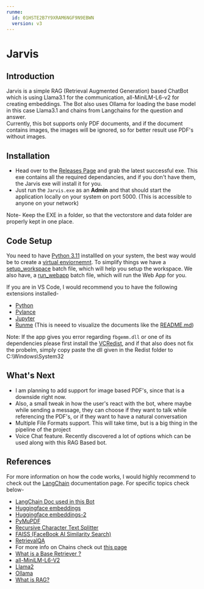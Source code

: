 ```yaml
---
runme:
  id: 01HSTE2B7Y9XRAM6NGF9N9EBWN
  version: v3
---
```


# Jarvis

## Introduction

Jarvis is a simple RAG (Retrieval Augmented Generation) based ChatBot which is using Llama3.1 for the communication, all-MiniLM-L6-v2 for creating embeddings.
The Bot also uses Ollama for loading the base model in this case Llama3.1 and chains from Langchains for the question and answer.<br>
Currently, this bot supports only PDF documents, and if the document contains images, the images will be ignored, so for better result use PDF's without images.

## Installation

* Head over to the [Releases Page](http://13.201.88.74:8080/job/Jarvis-Pipeline/) and grab the latest successful exe. This exe contains all the required dependancies, and if you don't have them, the Jarvis exe will install it for you.
* Just run the `Jarvis.exe` as an **Admin** and that should start the application locally on your system on port 5000. (This is accessible to anyone on your network)

Note- Keep the EXE in a folder, so that the vectorstore and data folder are properly kept in one place.

## Code Setup

You need to have [Python 3.11](https://www.python.org/downloads/release/python-3118/) installled on your system, the best way would be to create a [virtual enviornemnt](https://docs.python.org/3/library/venv.html).
To simplify things we have a [setup_workspace](setup_workspace.cmd) batch file, which will help you setup the workspace.
We also have, a [run_webapp](run_webapp.cmd) batch file, which will run the Web App for you.

If you are in VS Code, I would recommend you to have the following extensions installed-
- [Python](https://marketplace.visualstudio.com/items?itemName=ms-python.python)
- [Pylance](https://marketplace.visualstudio.com/items?itemName=ms-python.vscode-pylance)
- [Jupyter](https://marketplace.visualstudio.com/items?itemName=ms-toolsai.jupyter)
- [Runme](https://marketplace.visualstudio.com/items?itemName=stateful.runme) (This is neeed to visualize the documents like the [README.md](README.md))

Note: If the app gives you error regarding `fbgemm.dll` or one of its dependencies please first install the [VCRedist](Redist\VC_redist.x64.exe), and if that also does not fix the probelm, simply copy paste the dll given in the Redist folder to C:\Windows\System32

## What's Next

* I am planning to add support for image based PDF's, since that is a downside right now.
* Also, a small tweak in how the user's react with the bot, where maybe while sending a message, they can choose if they want to talk while referencing the PDF's, or if they want to have a natural conversation
* Multiple File Formats support. This will take time, but is a big thing in the pipeline of the project
* Voice Chat feature. Recently discovered a lot of options which can be used along with this RAG Based bot.

## References

For more information on how the code works, I would highly recommend to check out the [LangChain](https://python.langchain.com/docs/get_started/introduction) documentation page.
For specific topics check below-
- [LangChain Doc used in this Bot](https://python.langchain.com/docs/get_started/quickstart)
- [Huggingface embeddings](https://python.langchain.com/docs/integrations/platforms/huggingface)
- [Huggingface embeddings-2](https://python.langchain.com/docs/integrations/text_embedding/huggingfacehub)
- [PyMuPDF](https://python.langchain.com/docs/modules/data_connection/document_loaders/pdf)
- [Recursive Character Text Splitter](https://python.langchain.com/docs/modules/data_connection/document_transformers/recursive_text_splitter)
- [FAISS (FaceBook AI Similarity Search)](https://python.langchain.com/docs/integrations/vectorstores/faiss)
- [RetrievalQA](https://api.python.langchain.com/en/latest/chains/langchain.chains.retrieval_qa.base.RetrievalQA.html#langchain.chains.retrieval_qa.base.RetrievalQA)
- For more info on Chains check out [this page](https://python.langchain.com/docs/modules/chains/#legacy-chains)
- [What is a Base Retriever ?](https://api.python.langchain.com/en/latest/retrievers/langchain_core.retrievers.BaseRetriever.html#langchain_core.retrievers.BaseRetriever)
- [all-MiniLM-L6-V2](https://huggingface.co/sentence-transformers/all-MiniLM-L6-v2)
- [Llama2](https://huggingface.co/meta-llama/Llama-2-7b)
- [Ollama](https://ollama.com/)
- [What is RAG?](https://www.databricks.com/glossary/retrieval-augmented-generation-rag)
